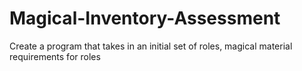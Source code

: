 # Magical-Inventory-Assessment
Create a program that takes in an initial set of roles, magical material requirements for roles
